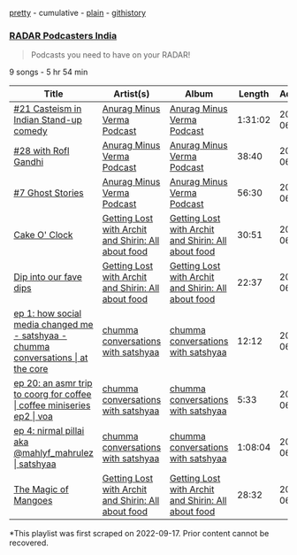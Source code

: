 [pretty](/playlists/pretty/37i9dQZF1DWY15miU785iI.md) - cumulative - [plain](/playlists/plain/37i9dQZF1DWY15miU785iI) - [githistory](https://github.githistory.xyz/mackorone/spotify-playlist-archive/blob/main/playlists/plain/37i9dQZF1DWY15miU785iI)

### [RADAR Podcasters India](https://open.spotify.com/playlist/37i9dQZF1DWY15miU785iI)

> Podcasts you need to have on your RADAR!

9 songs - 5 hr 54 min

| Title | Artist(s) | Album | Length | Added | Removed |
|---|---|---|---|---|---|
| [\#21 Casteism in Indian Stand\-up comedy](https://open.spotify.com/episode/2Hd3NssmftoTO25SmP50Qk) | [Anurag Minus Verma Podcast ](https://open.spotify.com/show/19bjmIcW7eNKccki8LwO2r) | [Anurag Minus Verma Podcast ](https://open.spotify.com/show/19bjmIcW7eNKccki8LwO2r) | 1:31:02 | 2022-06-27 | 2023-01-18 |
| [\#28 with Rofl Gandhi ](https://open.spotify.com/episode/7yxyZGnpj99aHiHuCXbkcN) | [Anurag Minus Verma Podcast ](https://open.spotify.com/show/19bjmIcW7eNKccki8LwO2r) | [Anurag Minus Verma Podcast ](https://open.spotify.com/show/19bjmIcW7eNKccki8LwO2r) | 38:40 | 2022-06-27 | 2023-01-18 |
| [\#7 Ghost Stories](https://open.spotify.com/episode/6nB4ne6od0Lm1u16Zz6O5r) | [Anurag Minus Verma Podcast ](https://open.spotify.com/show/19bjmIcW7eNKccki8LwO2r) | [Anurag Minus Verma Podcast ](https://open.spotify.com/show/19bjmIcW7eNKccki8LwO2r) | 56:30 | 2022-06-27 | 2023-01-18 |
| [Cake O' Clock](https://open.spotify.com/episode/3DlWQN3ycmvT6DV7W87ExY) | [Getting Lost with Archit and Shirin: All about food](https://open.spotify.com/show/141wnUHOHSg4kFPcbgt5S1) | [Getting Lost with Archit and Shirin: All about food](https://open.spotify.com/show/141wnUHOHSg4kFPcbgt5S1) | 30:51 | 2022-06-29 | 2023-01-18 |
| [Dip into our fave dips](https://open.spotify.com/episode/1CUidrdwpWE5yXpKe94UMr) | [Getting Lost with Archit and Shirin: All about food](https://open.spotify.com/show/141wnUHOHSg4kFPcbgt5S1) | [Getting Lost with Archit and Shirin: All about food](https://open.spotify.com/show/141wnUHOHSg4kFPcbgt5S1) | 22:37 | 2022-06-29 | 2023-01-18 |
| [ep 1: how social media changed me \- satshyaa \- chumma conversations \| at the core](https://open.spotify.com/episode/0cF1LhTkO9J78Y8UqUvA6Q) | [chumma conversations with satshyaa](https://open.spotify.com/show/0CLCDN1PQt0QZU3ZtffaO2) | [chumma conversations with satshyaa](https://open.spotify.com/show/0CLCDN1PQt0QZU3ZtffaO2) | 12:12 | 2022-06-27 | 2023-01-18 |
| [ep 20: an asmr trip to coorg for coffee \| coffee miniseries ep2 \| voa ](https://open.spotify.com/episode/7y7t8usb1eVYLkAwjzbtCN) | [chumma conversations with satshyaa](https://open.spotify.com/show/0CLCDN1PQt0QZU3ZtffaO2) | [chumma conversations with satshyaa](https://open.spotify.com/show/0CLCDN1PQt0QZU3ZtffaO2) | 5:33 | 2022-06-27 | 2023-01-18 |
| [ep 4: nirmal pillai aka @mahlyf\_mahrulez \| satshyaa](https://open.spotify.com/episode/4UFlemctNoIXYaNtTHDIYM) | [chumma conversations with satshyaa](https://open.spotify.com/show/0CLCDN1PQt0QZU3ZtffaO2) | [chumma conversations with satshyaa](https://open.spotify.com/show/0CLCDN1PQt0QZU3ZtffaO2) | 1:08:04 | 2022-06-27 | 2023-01-18 |
| [The Magic of Mangoes](https://open.spotify.com/episode/0P61u9xfCQS20vGP8jMp97) | [Getting Lost with Archit and Shirin: All about food](https://open.spotify.com/show/141wnUHOHSg4kFPcbgt5S1) | [Getting Lost with Archit and Shirin: All about food](https://open.spotify.com/show/141wnUHOHSg4kFPcbgt5S1) | 28:32 | 2022-06-27 | 2023-01-18 |

\*This playlist was first scraped on 2022-09-17. Prior content cannot be recovered.
